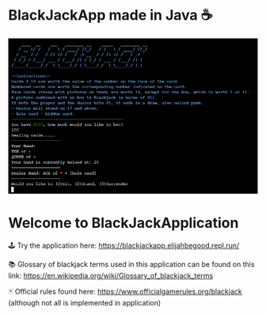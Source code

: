 # BlackJackApp made in Java ☕
![Alt text](demo.png)


# Welcome to BlackJackApplication
🕹️ Try the application here: https://blackjackapp.elijahbegood.repl.run/ 

📚 Glossary of blackjack terms used in this application can be found on this link:
  https://en.wikipedia.org/wiki/Glossary_of_blackjack_terms

🃏 Official rules found here: https://www.officialgamerules.org/blackjack (although not all is implemented in application)
